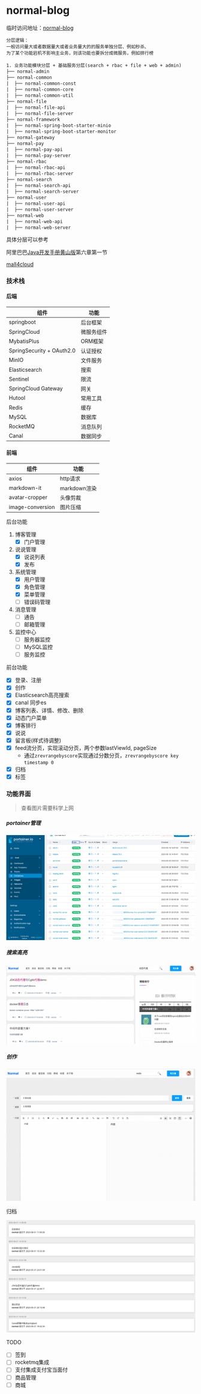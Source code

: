 # normal-blog

临时访问地址：<a href='http://normalblog.cn'>normal-blog</a>

```text
分层逻辑：
一般访问量大或者数据量大或者业务量大的的服务单独分层、例如秒杀、
为了某个功能宕机不影响主业务，则该功能也要拆分成微服务，例如排行榜

1. 业务功能模块分层 + 基础服务分层(search + rbac + file + web + admin)
├── normal-admin
├── normal-common
|  ├── normal-common-const
|  ├── normal-common-core
|  ├── normal-common-util
├── normal-file
|  ├── normal-file-api
|  ├── normal-file-server
├── normal-framework
|  ├── normal-spring-boot-starter-minio
|  ├── normal-spring-boot-starter-monitor
├── normal-gateway
├── normal-pay
|  ├── normal-pay-api
|  ├── normal-pay-server
├── normal-rbac
|  ├── normal-rbac-api
|  ├── normal-rbac-server
├── normal-search
|  ├── normal-search-api
|  ├── normal-search-server
├── normal-user
|  ├── normal-user-api
|  ├── normal-user-server
├── normal-web
|  ├── normal-web-api
|  ├── normal-web-server
```
具体分层可以参考

阿里巴巴[Java开发手册黄山版](https://github.com/alibaba/p3c/blob/master/Java%E5%BC%80%E5%8F%91%E6%89%8B%E5%86%8C(%E9%BB%84%E5%B1%B1%E7%89%88).pdf)第六章第一节

[mall4cloud](https://gitee.com/gz-yami/mall4cloud/blob/master/doc/%E4%BB%A3%E7%A0%81%E7%9B%AE%E5%BD%95%E7%BB%93%E6%9E%84/mall4cloud%E7%9B%AE%E5%BD%95%E7%BB%93%E6%9E%84.md)

### 技术栈

#### 后端

| 组件                        | 功能 |
|---------------------------|----|
| springboot                | 后台框架 |
| SpringCloud               | 微服务组件 |
| MybatisPlus               | ORM框架 |
| SpringSecurity + OAuth2.0 | 认证授权 |
| MinIO                     | 文件服务 |
| Elasticsearch             | 搜索 |
| Sentinel                  | 限流 |
| SpringCloud Gateway       | 网关 |
| Hutool                    | 常用工具 |
| Redis                     | 缓存 |
| MySQL                     | 数据库 |
| RocketMQ                  | 消息队列 |
| Canal                     | 数据同步 |

#### 前端

| 组件               | 功能         |
|------------------|------------|
| axios            | http请求     |
| markdown-it      | markdown渲染 |
| avatar-cropper   | 头像剪裁       |
| image-conversion | 图片压缩       |

后台功能
1. 博客管理
    - [x] 门户管理
2. 说说管理
   - [x] 说说列表
   - [x] 发布
2. 系统管理
    - [x] 用户管理
    - [x] 角色管理
    - [x] 菜单管理
    - [ ] 错误码管理
4. 消息管理
   - [ ] 通告
   - [ ] 邮箱管理
5. 监控中心
   - [ ] 服务器监控
   - [ ] MySQL监控
   - [ ] 服务监控

前台功能
- [x] 登录、注册
- [x] 创作
- [x] Elasticsearch高亮搜索
- [x] canal 同步es
- [x] 博客列表、详情、修改、删除
- [x] 动态门户菜单
- [x] 博客排行
- [x] 说说
- [x] 留言板(样式待调整)
- [x] feed流分页，实现滚动分页，两个参数lastViewId, pageSize
    - 通过`zrevrangebyscore`实现通过分数分页，`zrevrangebyscore key timestamp 0 `
- [x] 归档
- [x] 标签

### 功能界面

> 查看图片需要科学上网
##### portainer管理
![img.png](doc/images/portainer.png)
##### 搜索高亮
![img.png](doc/images/proxy.png)
##### 创作

![img.png](./doc/images/write.png)

归档

![img.png](./doc/images/归档.png)

TODO
- [ ] 签到
- [ ] rocketmq集成
- [ ] 支付集成支付宝当面付
- [ ] 商品管理
- [ ] 商城

